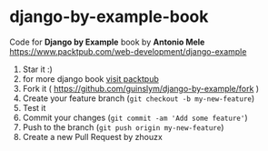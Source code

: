 # django-by-example-book
Code for **Django by Example** book by __Antonio Mele__ https://www.packtpub.com/web-development/django-example

1. Star it :)
2. for more django book [visit packtpub](https://www.packtpub.com/web-development/django-example)
2. Fork it ( https://github.com/guinslym/django-by-example/fork )
3. Create your feature branch (`git checkout -b my-new-feature`)
4. Test it
5. Commit your changes (`git commit -am 'Add some feature'`)
6. Push to the branch (`git push origin my-new-feature`)
7. Create a new Pull Request
by zhouzx
